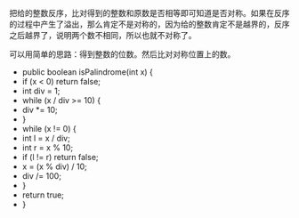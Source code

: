 把给的整数反序，比对得到的整数和原数是否相等即可知道是否对称。如果在反序的过程中产生了溢出，那么肯定不是对称的，因为给的整数肯定不是越界的，反序之后越界了，说明两个数不相同，所以也就不对称了。

可以用简单的思路：得到整数的位数。然后比对对称位置上的数。
- public boolean isPalindrome(int x) {
-  if (x < 0) return false;
-  int div = 1;
-  while (x / div >= 10) {
-  div *= 10;
-  }
-  while (x != 0) {
-  int l = x / div;
-  int r = x % 10;
-  if (l != r) return false;
-  x = (x % div) / 10;
-  div /= 100;
-  }
-  return true;
- }
